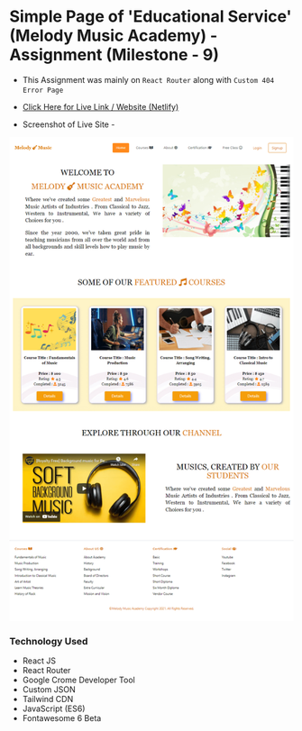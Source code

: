 # Simple Page of 'Educational Service' (Melody Music Academy) - Assignment (Milestone - 9)

* This Assignment was mainly on `React Router` along with `Custom 404 Error Page`

* [Click Here for Live Link / Website  (Netlify)](https://assignment-music-academy.netlify.app/)

* Screenshot of Live Site -

![alt text](public/demo.png)


### Technology Used

* React JS
* React Router
* Google Crome Developer Tool
* Custom JSON
* Tailwind CDN
* JavaScript (ES6)
* Fontawesome 6 Beta
